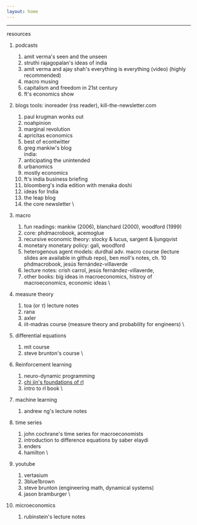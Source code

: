 ```yaml
---
layout: home
---
```


---
resources
1. podcasts 
	1. amit verma's seen and the unseen
	2. struthi rajagopalan's ideas of india 
	3. amit verma and ajay shah's everything is everything (video) (highly recommended)
	4.  macro musing 
	5. capitalism and freedom in 21st century 
	6. ft's economics show
2. blogs 
   tools: inoreader (rss reader), kill-the-newsletter.com
	1. paul krugman wonks out 
	2. noahpinion 
	3. marginal revolution 
	4. apricitas economics 
	5. best of econtwitter 
	6. greg mankiw's blog \
    india:
  	7. anticipating the unintended
  	8. urbanomics
  	9.  mostly economics
  	10. ft's india business briefing
  	11. bloomberg's india edition with menaka doshi
  	12. ideas for India
  	13. the leap blog
  	14. the core newsletter \
	
3. macro 
	1. fun readings: mankiw (2006), blanchard (2000), woodford (1999)
	2. core: phdmacrobook, acemoglue
	3. recursive economic theory: stocky & lucus, sargent & ljungqvist
	4. monetary monetary policy: gali, woodford
	5. heterogenous agent models: durdhal adv. macro course (lecture slides are available in github repo), ben moll's notes, ch. 10 phdmacrobook, jesús fernández-villaverde
	6. lecture notes: crish carrol, jesús fernández-villaverde, 
	7. other books: big ideas in macroeconomics, histroy of macroeconomics, economic ideas \
    
4. measure theory
	1. toa (or $\tau$) lecture notes
	2. rana
	3. axler 
	4. iit-madras course (measure theory and probability for engineers) \
    
5. differential equations 
	1. mit course 
	2. steve brunton's course \
	   
6. Reinforcement learning 
	1. neuro-dynamic programming 
	2. [chi jin's foundations of rl](https://sites.google.com/view/cjin/teaching/ece524)
	3.  intro to rl book \
    
7. machine learning 
	1. andrew ng's lecture notes

8. time series 
	1. john cochrane's time series for macroeconomists 
	2. introduction to difference equations by saber elaydi 
	3. enders 
	4. hamilton \
    
9. youtube
	1. vertasium 
	2. 3blue1brown 
	3. steve brunton (engineering math, dynamical systems)
	4. jason bramburger \
  
10. microeconomics
	1. rubinstein's lecture notes
